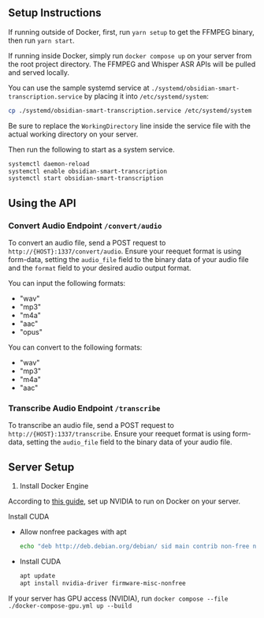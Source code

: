 ## Setup Instructions

If running outside of Docker, first, run `yarn setup` to get the FFMPEG binary, then run `yarn start`.

If running inside Docker, simply run `docker compose up` on your server from the root project directory. The FFMPEG and Whisper ASR APIs will be pulled and served locally.

You can use the sample systemd service at `./systemd/obsidian-smart-transcription.service` by placing it into `/etc/systemd/system`:

```bash
cp ./systemd/obsidian-smart-transcription.service /etc/systemd/system
```

Be sure to replace the `WorkingDirectory` line inside the service file with the actual working directory on your server.

Then run the following to start as a system service.

```bash
systemctl daemon-reload
systemctl enable obsidian-smart-transcription
systemctl start obsidian-smart-transcription
```

## Using the API

### Convert Audio Endpoint `/convert/audio`

To convert an audio file, send a POST request to `http://{HOST}:1337/convert/audio`.
Ensure your reequet format is using form-data, setting the `audio_file` field to the binary data of your audio file and the `format` field to your desired audio output format.

You can input the following formats:

- "wav"
- "mp3"
- "m4a"
- "aac"
- "opus"

You can convert to the following formats:

- "wav"
- "mp3"
- "m4a"
- "aac"

### Transcribe Audio Endpoint `/transcribe`

To transcribe an audio file, send a POST request to `http://{HOST}:1337/transcribe`.
Ensure your reequet format is using form-data, setting the `audio_file` field to the binary data of your audio file.

## Server Setup

1. Install Docker Engine

According to [this guide](https://gist.github.com/ingo-m/0952a9d77dc39250b559cbbb91ca9dae), set up NVIDIA to run on Docker on your server.

Install CUDA

- Allow nonfree packages with apt

  ```bash
  echo "deb http://deb.debian.org/debian/ sid main contrib non-free non-free-firmware" >> /etc/apt/sources.list
  ```

- Install CUDA

  ```bash
  apt update
  apt install nvidia-driver firmware-misc-nonfree

  ```

If your server has GPU access (NVIDIA), run
`docker compose --file ./docker-compose-gpu.yml up --build`
